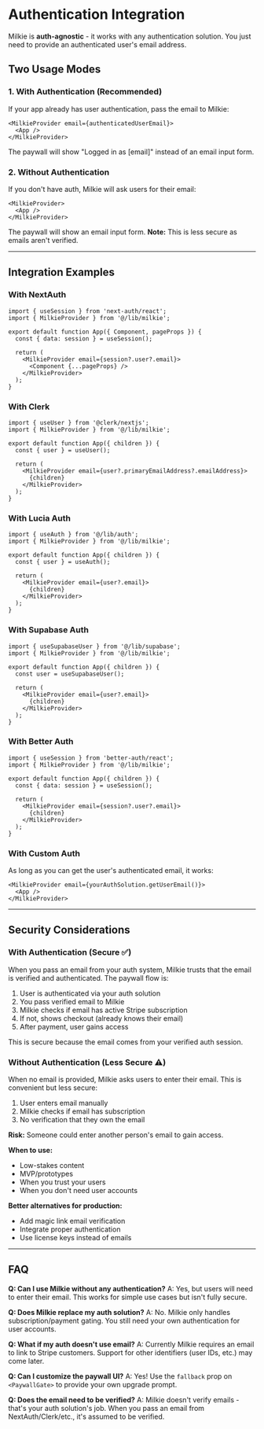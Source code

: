 # Authentication Integration

Milkie is **auth-agnostic** - it works with any authentication solution. You just need to provide an authenticated user's email address.

## Two Usage Modes

### 1. With Authentication (Recommended)
If your app already has user authentication, pass the email to Milkie:

```tsx
<MilkieProvider email={authenticatedUserEmail}>
  <App />
</MilkieProvider>
```

The paywall will show "Logged in as [email]" instead of an email input form.

### 2. Without Authentication
If you don't have auth, Milkie will ask users for their email:

```tsx
<MilkieProvider>
  <App />
</MilkieProvider>
```

The paywall will show an email input form. **Note:** This is less secure as emails aren't verified.

---

## Integration Examples

### With NextAuth

```tsx
import { useSession } from 'next-auth/react';
import { MilkieProvider } from '@/lib/milkie';

export default function App({ Component, pageProps }) {
  const { data: session } = useSession();

  return (
    <MilkieProvider email={session?.user?.email}>
      <Component {...pageProps} />
    </MilkieProvider>
  );
}
```

### With Clerk

```tsx
import { useUser } from '@clerk/nextjs';
import { MilkieProvider } from '@/lib/milkie';

export default function App({ children }) {
  const { user } = useUser();

  return (
    <MilkieProvider email={user?.primaryEmailAddress?.emailAddress}>
      {children}
    </MilkieProvider>
  );
}
```

### With Lucia Auth

```tsx
import { useAuth } from '@/lib/auth';
import { MilkieProvider } from '@/lib/milkie';

export default function App({ children }) {
  const { user } = useAuth();

  return (
    <MilkieProvider email={user?.email}>
      {children}
    </MilkieProvider>
  );
}
```

### With Supabase Auth

```tsx
import { useSupabaseUser } from '@/lib/supabase';
import { MilkieProvider } from '@/lib/milkie';

export default function App({ children }) {
  const user = useSupabaseUser();

  return (
    <MilkieProvider email={user?.email}>
      {children}
    </MilkieProvider>
  );
}
```

### With Better Auth

```tsx
import { useSession } from 'better-auth/react';
import { MilkieProvider } from '@/lib/milkie';

export default function App({ children }) {
  const { data: session } = useSession();

  return (
    <MilkieProvider email={session?.user?.email}>
      {children}
    </MilkieProvider>
  );
}
```

### With Custom Auth

As long as you can get the user's authenticated email, it works:

```tsx
<MilkieProvider email={yourAuthSolution.getUserEmail()}>
  <App />
</MilkieProvider>
```

---

## Security Considerations

### With Authentication (Secure ✅)
When you pass an email from your auth system, Milkie trusts that the email is verified and authenticated. The paywall flow is:

1. User is authenticated via your auth solution
2. You pass verified email to Milkie
3. Milkie checks if email has active Stripe subscription
4. If not, shows checkout (already knows their email)
5. After payment, user gains access

This is secure because the email comes from your verified auth session.

### Without Authentication (Less Secure ⚠️)
When no email is provided, Milkie asks users to enter their email. This is convenient but less secure:

1. User enters email manually
2. Milkie checks if email has subscription
3. No verification that they own the email

**Risk:** Someone could enter another person's email to gain access.

**When to use:**
- Low-stakes content
- MVP/prototypes
- When you trust your users
- When you don't need user accounts

**Better alternatives for production:**
- Add magic link email verification
- Integrate proper authentication
- Use license keys instead of emails

---

## FAQ

**Q: Can I use Milkie without any authentication?**
A: Yes, but users will need to enter their email. This works for simple use cases but isn't fully secure.

**Q: Does Milkie replace my auth solution?**
A: No. Milkie only handles subscription/payment gating. You still need your own authentication for user accounts.

**Q: What if my auth doesn't use email?**
A: Currently Milkie requires an email to link to Stripe customers. Support for other identifiers (user IDs, etc.) may come later.

**Q: Can I customize the paywall UI?**
A: Yes! Use the `fallback` prop on `<PaywallGate>` to provide your own upgrade prompt.

**Q: Does the email need to be verified?**
A: Milkie doesn't verify emails - that's your auth solution's job. When you pass an email from NextAuth/Clerk/etc., it's assumed to be verified.
